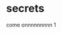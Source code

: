# secrets
come onnnnnnnnn                                                                         1
